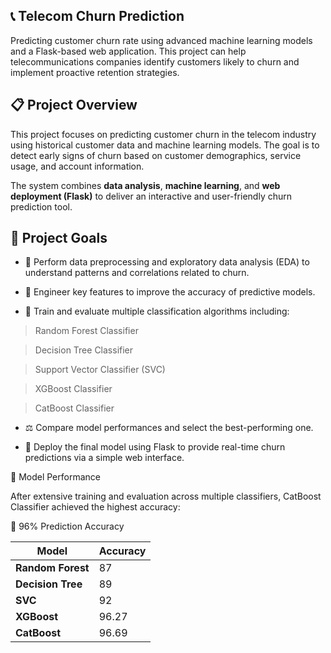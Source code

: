 ## 📞 Telecom Churn Prediction
Predicting customer churn rate using advanced machine learning models and a Flask-based web application. This project can help telecommunications companies identify customers likely to churn and implement proactive retention strategies.

## 📋 Project Overview
This project focuses on predicting customer churn in the telecom industry using historical customer data and machine learning models. The goal is to detect early signs of churn based on customer demographics, service usage, and account information.

The system combines **data analysis**, **machine learning**, and **web deployment (Flask)** to deliver an interactive and user-friendly churn prediction tool.

## 🎯 Project Goals

- 🧹 Perform data preprocessing and exploratory data analysis (EDA) to understand patterns and correlations related to churn.

- 🧠 Engineer key features to improve the accuracy of predictive models.

- 🤖 Train and evaluate multiple classification algorithms including:

> Random Forest Classifier

> Decision Tree Classifier

> Support Vector Classifier (SVC)

> XGBoost Classifier

> CatBoost Classifier

- ⚖️ Compare model performances and select the best-performing one. 

- 🚀 Deploy the final model using Flask to provide real-time churn predictions via a simple web interface.

🧪 Model Performance

After extensive training and evaluation across multiple classifiers, CatBoost Classifier achieved the highest accuracy:

🎯 96% Prediction Accuracy

| Model | Accuracy |
|---------|----------------------|
| **Random Forest** | 87 |
| **Decision Tree** | 89 |
| **SVC** | 92 |
| **XGBoost** | 96.27 |
| **CatBoost** | 96.69 |
